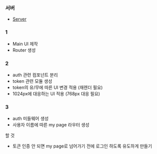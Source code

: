 ### 서버

- [Server](https://github.com/Newbie-Alert/Trablog_server)

### 1

- Main UI 제작
- Router 생성

### 2

- auth 관련 컴포넌트 분리
- token 관련 모듈 생성
- token의 유/무에 따른 UI 변경 적용 (재렌더 필요)
- 1024px에 대응하는 UI 적용 (768px 대응 필요)

### 3

- auth 미들웨어 생성
- 사용자 이름에 따른 my page 라우터 생성

할 것

- 토큰 인증 안 되면 my page로 넘어가기 전에 로그인 하도록 유도하게 만들기
